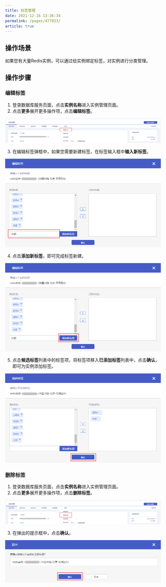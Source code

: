 ```yaml
---
title: 标签管理
date: 2021-12-16 13:36:34
permalink: /pages/477033/
article: true
---
```


## 操作场景

如果您有大量Redis实例，可以通过给实例绑定标签，对实例进行分类管理。

## 操作步骤

### 编辑标签

1. 登录数据库服务页面，点击**实例名称**进入实例管理页面。
2. 点击**更多**展开更多操作项，点击**编辑标签**。

![067](../pics/067.png)

3. 在编辑标签弹框中，如果您需要新建标签，在标签输入框中**输入新标签**。

![069](../pics/069.png)

4. 点击**添加新标签**，即可完成标签新建。

![070](../pics/070.png)

5. 点击**候选标签**列表中的标签项，将标签项移入**已添加标签**列表中，点击**确认**，即可为实例添加标签。

![068](../pics/068.png)

### 删除标签

1. 登录数据库服务页面，点击**实例名称**进入实例管理页面。
2. 点击**更多**展开更多操作项，点击**删除标签**。

![071](../pics/071.png)

3. 在弹出的提示框中，点击**确认**。

![072](../pics/072.png)